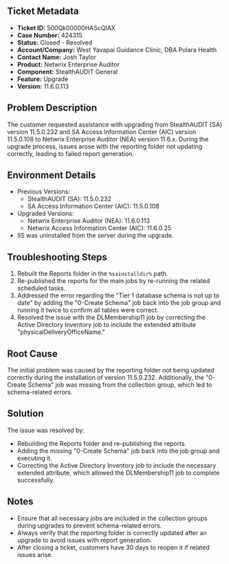 ## Ticket Metadata
- **Ticket ID:** 500Qk00000HAScQIAX
- **Case Number:** 424315
- **Status:** Closed - Resolved
- **Account/Company:** West Yavapai Guidance Clinic, DBA Polara Health
- **Contact Name:** Josh Taylor
- **Product:** Netwrix Enterprise Auditor
- **Component:** StealthAUDIT General
- **Feature:** Upgrade
- **Version:** 11.6.0.113

## Problem Description
The customer requested assistance with upgrading from StealthAUDIT (SA) version 11.5.0.232 and SA Access Information Center (AIC) version 11.5.0.108 to Netwrix Enterprise Auditor (NEA) version 11.6.x. During the upgrade process, issues arose with the reporting folder not updating correctly, leading to failed report generation.

## Environment Details
- Previous Versions:
  - StealthAUDIT (SA): 11.5.0.232
  - SA Access Information Center (AIC): 11.5.0.108
- Upgraded Versions:
  - Netwrix Enterprise Auditor (NEA): 11.6.0.113
  - Netwrix Access Information Center (AIC): 11.6.0.25
- IIS was uninstalled from the server during the upgrade.

## Troubleshooting Steps
1. Rebuilt the Reports folder in the `%sainstalldir%` path.
2. Re-published the reports for the main jobs by re-running the related scheduled tasks.
3. Addressed the error regarding the "Tier 1 database schema is not up to date" by adding the "0-Create Schema" job back into the job group and running it twice to confirm all tables were correct.
4. Resolved the issue with the DLMembership11 job by correcting the Active Directory Inventory job to include the extended attribute "physicalDeliveryOfficeName."

## Root Cause
The initial problem was caused by the reporting folder not being updated correctly during the installation of version 11.5.0.232. Additionally, the "0-Create Schema" job was missing from the collection group, which led to schema-related errors.

## Solution
The issue was resolved by:
- Rebuilding the Reports folder and re-publishing the reports.
- Adding the missing "0-Create Schema" job back into the job group and executing it.
- Correcting the Active Directory Inventory job to include the necessary extended attribute, which allowed the DLMembership11 job to complete successfully.

## Notes
- Ensure that all necessary jobs are included in the collection groups during upgrades to prevent schema-related errors.
- Always verify that the reporting folder is correctly updated after an upgrade to avoid issues with report generation.
- After closing a ticket, customers have 30 days to reopen it if related issues arise.